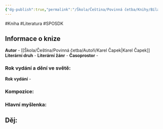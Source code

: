 ```yaml
---
{"dg-publish":true,"permalink":"/Škola/Čeština/Povinná četba/Knihy/Bílá nemoc/","created":"2023-11-28T12:00:33.761+01:00","updated":"2024-05-21T17:45:25.339+02:00"}
---
```


#Kniha #Literatura #SPOSDK
## Informace o knize
**Autor** - [[Škola/Čeština/Povinná četba/Autoři/Karel Čapek\|Karel Čapek]]
**Literární druh** - 
**Literární žánr** - 
**Časoprostor** -
### Rok vydání a dění ve světě:
**Rok vydání** -
### Kompozice: 

### Hlavní myšlenka:

## Děj: